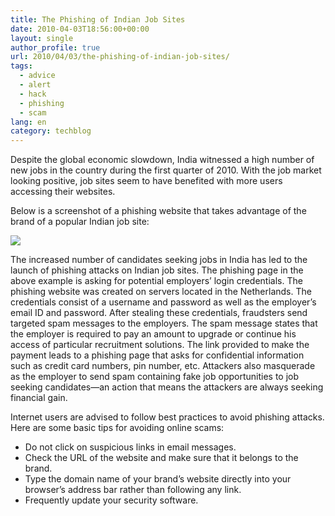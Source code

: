 ```yaml
---
title: The Phishing of Indian Job Sites
date: 2010-04-03T18:56:00+00:00
layout: single
author_profile: true
url: 2010/04/03/the-phishing-of-indian-job-sites/
tags:
  - advice
  - alert
  - hack
  - phishing
  - scam
lang: en
category: techblog
---
```

Despite the global economic slowdown, India witnessed a high number of new jobs in the country during the first quarter of 2010. With the job market looking positive, job sites seem to have benefited with more users accessing their websites.

Below is a screenshot of a phishing website that takes advantage of the brand of a popular Indian job site:

[![](http://2.bp.blogspot.com/_vaUVXcmC3OI/S7eHxxepgCI/AAAAAAAABeA/C-eW7cFWYB4/s400/india-job.jpg)](http://2.bp.blogspot.com/_vaUVXcmC3OI/S7eHxxepgCI/AAAAAAAABeA/C-eW7cFWYB4/s1600/india-job.jpg)

The increased number of candidates seeking jobs in India has led to the launch of phishing attacks on Indian job sites. The phishing page in the above example is asking for potential employers’ login credentials. The phishing website was created on servers located in the Netherlands. The credentials consist of a username and password as well as the employer’s email ID and password. After stealing these credentials, fraudsters send targeted spam messages to the employers. The spam message states that the employer is required to pay an amount to upgrade or continue his access of particular recruitment solutions. The link provided to make the payment leads to a phishing page that asks for confidential information such as credit card numbers, pin number, etc. Attackers also masquerade as the employer to send spam containing fake job opportunities to job seeking candidates—an action that means the attackers are always seeking financial gain.

Internet users are advised to follow best practices to avoid phishing attacks. Here are some basic tips for avoiding online scams:

  * Do not click on suspicious links in email messages.
  * Check the URL of the website and make sure that it belongs to the brand.
  * Type the domain name of your brand’s website directly into your browser’s address bar rather than following any link.
  * Frequently update your security software.